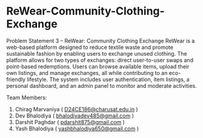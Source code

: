 # ReWear-Community-Clothing-Exchange
Problem Statement 3 – ReWear: Community Clothing Exchange
ReWear is a web-based platform designed to reduce textile waste and promote sustainable fashion by enabling users to exchange unused clothing. The platform allows for two types of exchanges: direct user-to-user swaps and point-based redemptions. Users can browse available items, upload their own listings, and manage exchanges, all while contributing to an eco-friendly lifestyle. The system includes user authentication, item listings, a personal dashboard, and an admin panel to monitor and moderate activities.

Team Members:
1. Chirag Marvaniya  ( D24CE186@charusat.edu.in )
2. Dev Bhalodiya ( bhalodiyadev485@gmail.com )
3. Darshit Paghdar ( pdarshit875@gmail.com )
4. Yash Bhalodiya ( yashbhalodiya650@gmail.com )
